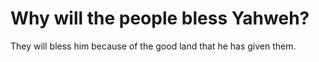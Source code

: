 # Why will the people bless Yahweh?

They will bless him because of the good land that he has given them.
